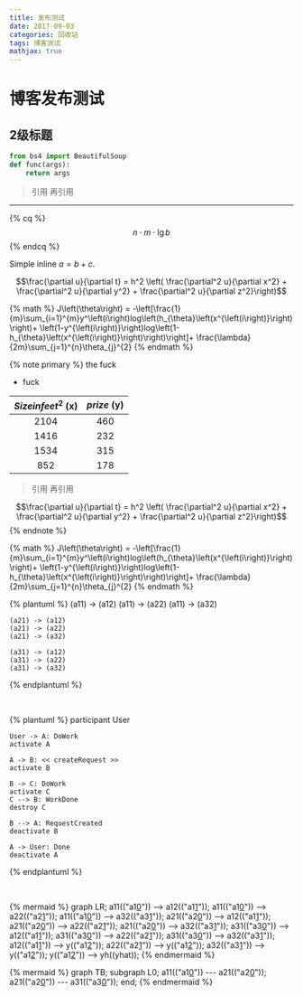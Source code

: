 ```yaml
---
title: 发布测试
date: 2017-09-03
categories: 回收站 
tags: 博客测试
mathjax: true
---
```


# 博客发布测试
## 2级标题
```python
from bs4 import BeautifulSoup
def func(args):
    return args
```

> 引用
> 再引用

---

{% cq %} $$n\cdot m\cdot \lg  b$$ {% endcq %}

Simple inline $a = b + c$.

$$\frac{\partial u}{\partial t}
= h^2 \left( \frac{\partial^2 u}{\partial x^2} +
\frac{\partial^2 u}{\partial y^2} +
\frac{\partial^2 u}{\partial z^2}\right)$$

{% math %}
J\left(\theta\right)
= -\left[\frac{1}{m}\sum_{i=1}^{m}y^\left(i\right)log\left(h_{\theta}\left(x^{\left(i\right)}\right)\right)+
\left(1-y^{\left(i\right)}\right)log\left(1-h_{\theta}\left(x^{\left(i\right)}\right)\right)\right]+
\frac{\lambda}{2m}\sum_{j=1}^{n}\theta_{j}^{2}
{% endmath %}

<!--more-->

{% note primary %} 
the fuck
* fuck

|$Size in feet^{2}$ (x)|$prize$ (y)|
|:---:|:---:|
|2104|460|
|1416|232|
|1534|315|
|852|178|

> 引用
> 再引用

$$\frac{\partial u}{\partial t}
= h^2 \left( \frac{\partial^2 u}{\partial x^2} +
\frac{\partial^2 u}{\partial y^2} +
\frac{\partial^2 u}{\partial z^2}\right)$$
{% endnote %}

{% math %}
J\left(\theta\right)
= -\left[\frac{1}{m}\sum_{i=1}^{m}y^\left(i\right)log\left(h_{\theta}\left(x^{\left(i\right)}\right)\right)+
\left(1-y^{\left(i\right)}\right)log\left(1-h_{\theta}\left(x^{\left(i\right)}\right)\right)\right]+
\frac{\lambda}{2m}\sum_{j=1}^{n}\theta_{j}^{2}
{% endmath %}

{% plantuml %}
    (a11) -> (a12)
    (a11) -> (a22)
    (a11) -> (a32)

    (a21) -> (a12)
    (a21) -> (a22)
    (a21) -> (a32)

    (a31) -> (a12)
    (a31) -> (a22)
    (a31) -> (a32)
{% endplantuml %}

<br>

{% plantuml %}
    participant User

    User -> A: DoWork
    activate A

    A -> B: << createRequest >>
    activate B

    B -> C: DoWork
    activate C
    C --> B: WorkDone
    destroy C

    B --> A: RequestCreated
    deactivate B

    A -> User: Done
    deactivate A
{% endplantuml %}

<br>

{% mermaid %}
graph LR;
    a11(("a1[0](i)")) --> a12(("a1[1](i)"));
    a11(("a1[0](i)")) --> a22(("a2[1](i)"));
    a11(("a1[0](i)")) --> a32(("a3[1](i)"));
    a21(("a2[0](i)")) --> a12(("a1[1](i)"));
    a21(("a2[0](i)")) --> a22(("a2[1](i)"));
    a21(("a2[0](i)")) --> a32(("a3[1](i)"));
    a31(("a3[0](i)")) --> a12(("a1[1](i)"));
    a31(("a3[0](i)")) --> a22(("a2[1](i)"));
    a31(("a3[0](i)")) --> a32(("a3[1](i)"));
    a12(("a1[1](i)")) --> y(("a1[2](i)"));
    a22(("a2[1](i)")) --> y(("a1[2](i)"));
    a32(("a3[1](i)")) --> y(("a1[2](i)"));
    y(("a1[2](i)")) --> yh((yhat));
{% endmermaid %}

{% mermaid %}
graph TB;
    subgraph L0;
    a11(("a1[0](i)")) --- a21(("a2[0](i)"));
    a21(("a2[0](i)")) --- a31(("a3[0](i)"));
    end;
{% endmermaid %}